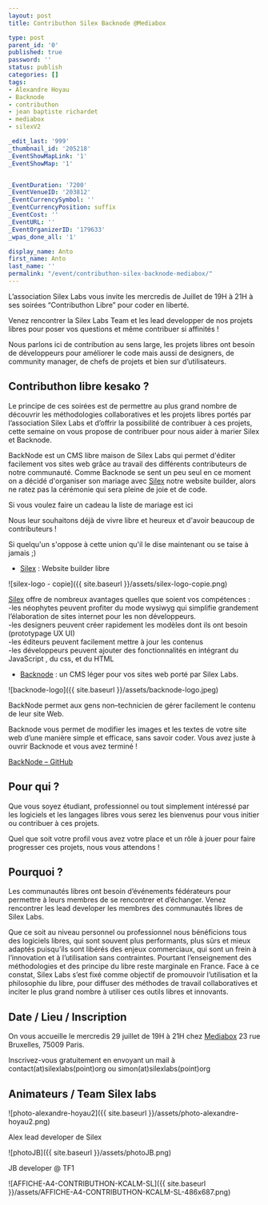 ```yaml
---
layout: post
title: Contributhon Silex Backnode @Mediabox

type: post
parent_id: '0'
published: true
password: ''
status: publish
categories: []
tags:
- Alexandre Hoyau
- Backnode
- contributhon
- jean baptiste richardet
- mediabox
- silexV2

_edit_last: '999'
_thumbnail_id: '205218'
_EventShowMapLink: '1'
_EventShowMap: '1'


_EventDuration: '7200'
_EventVenueID: '203812'
_EventCurrencySymbol: ''
_EventCurrencyPosition: suffix
_EventCost: ''
_EventURL: ''
_EventOrganizerID: '179633'
_wpas_done_all: '1'

display_name: Anto
first_name: Anto
last_name: ''
permalink: "/event/contributhon-silex-backnode-mediabox/"
---
```


L’association Silex Labs vous invite les mercredis de Juillet de 19H à 21H à ses soirées “Contributhon Libre” pour coder en liberté.

Venez rencontrer la Silex Labs Team et les lead developper de nos projets libres pour poser vos questions et même contribuer si affinités !

Nous parlons ici de contribution au sens large, les projets libres ont besoin de développeurs pour améliorer le code mais aussi de designers, de community manager, de chefs de projets et bien sur d’utilisateurs.

**Contributhon libre kesako ?**
-------------------------------

Le principe de ces soirées est de permettre au plus grand nombre de découvrir les méthodologies collaboratives et les projets libres portés par l’association Silex Labs et d’offrir la possibilité de contribuer à ces projets, cette semaine on vous propose de contribuer pour nous aider à marier Silex et Backnode.

BackNode est un CMS libre maison de Silex Labs qui permet d'éditer facilement vos sites web grâce au travail des différents contributeurs de notre communauté. Comme Backnode se sent un peu seul en ce moment on a décidé d'organiser son mariage avec [Silex](http://www.silex.me/) notre website builder, alors ne ratez pas la cérémonie qui sera pleine de joie et de code.

Si vous voulez faire un cadeau la liste de mariage est ici

Nous leur souhaitons déjà de vivre libre et heureux et d'avoir beaucoup de contributeurs !

Si quelqu'un s'oppose à cette union qu'il le dise maintenant ou se taise à jamais ;)

*   [Silex](http://www.silex.me/)
: Website builder libre

![silex-logo - copie]({{ site.baseurl }}/assets/silex-logo-copie.png)

[Silex](http://www.silex.me/) offre de nombreux avantages quelles que soient vos compétences
:  
-les néophytes peuvent profiter du mode wysiwyg qui simplifie grandement l’élaboration de sites internet pour les non développeurs.  
-les designers peuvent créer rapidement les modèles dont ils ont besoin (prototypage UX UI)  
-les éditeurs peuvent facilement mettre à jour les contenus  
-les développeurs peuvent ajouter des fonctionnalités en intégrant du JavaScript , du css, et du HTML

*   [Backnode](https://github.com/silexlabs/BackNode)
: un CMS léger pour vos sites web porté par Silex Labs.

![backnode-logo]({{ site.baseurl }}/assets/backnode-logo.jpeg)

BackNode permet aux gens non–technicien de gérer facilement le contenu de leur site Web.

Backnode vous permet de modifier les images et les textes de votre site web d’une manière simple et efficace, sans savoir coder. Vous avez juste à ouvrir Backnode et vous avez terminé !

[BackNode – GitHub](https://github.com/silexlabs/BackNode)

**Pour qui ?**
--------------

Que vous soyez étudiant, professionnel ou tout simplement intéressé par les logiciels et les langages libres vous serez les bienvenus pour vous initier ou contribuer à ces projets.

Quel que soit votre profil vous avez votre place et un rôle à jouer pour faire progresser ces projets, nous vous attendons !

**Pourquoi ?**
--------------

Les communautés libres ont besoin d’événements fédérateurs pour permettre à leurs membres de se rencontrer et d’échanger. Venez rencontrer les lead developer les membres des communautés libres de Silex Labs.

Que ce soit au niveau personnel ou professionnel nous bénéficions tous des logiciels libres, qui sont souvent plus performants, plus sûrs et mieux adaptés puisqu’ils sont libérés des enjeux commerciaux, qui sont un frein à l’innovation et à l’utilisation sans contraintes. Pourtant l’enseignement des méthodologies et des principe du libre reste marginale en France. Face à ce constat, Silex Labs s’est fixé comme objectif de promouvoir l’utilisation et la philosophie du libre, pour diffuser des méthodes de travail collaboratives et inciter le plus grand nombre à utiliser ces outils libres et innovants.

**Date / Lieu / Inscription**
-----------------------------

On vous accueille le mercredis 29 juillet de 19H à 21H chez [Mediabox](http://www.mediabox.fr/) 23 rue Bruxelles, 75009 Paris.

Inscrivez-vous gratuitement en envoyant un mail à contact(at)silexlabs(point)org ou simon(at)silexlabs(point)org

**Animateurs / Team Silex labs**
--------------------------------

![photo-alexandre-hoyau2]({{ site.baseurl }}/assets/photo-alexandre-hoyau2.png)

Alex lead developer de Silex

![photoJB]({{ site.baseurl }}/assets/photoJB.png)

JB developer @ TF1

![AFFICHE-A4-CONTRIBUTHON-KCALM-SL]({{ site.baseurl }}/assets/AFFICHE-A4-CONTRIBUTHON-KCALM-SL-486x687.png)